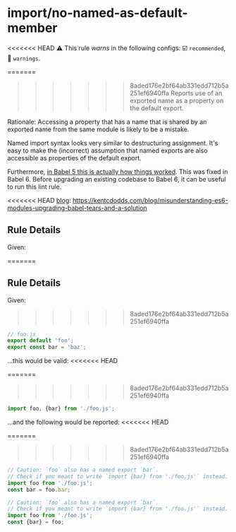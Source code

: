 # import/no-named-as-default-member

<<<<<<< HEAD
⚠️ This rule _warns_ in the following configs: ☑️ `recommended`, 🚸 `warnings`.

<!-- end auto-generated rule header -->

=======
>>>>>>> 8aded176e2bf64ab331edd712b5a251ef6940ffa
Reports use of an exported name as a property on the default export.

Rationale: Accessing a property that has a name that is shared by an exported
name from the same module is likely to be a mistake.

Named import syntax looks very similar to destructuring assignment. It's easy to
make the (incorrect) assumption that named exports are also accessible as
properties of the default export.

Furthermore, [in Babel 5 this is actually how things worked][blog]. This was
fixed in Babel 6. Before upgrading an existing codebase to Babel 6, it can be
useful to run this lint rule.

<<<<<<< HEAD
[blog]: https://kentcdodds.com/blog/misunderstanding-es6-modules-upgrading-babel-tears-and-a-solution

## Rule Details

Given:

=======

[blog]: https://kentcdodds.com/blog/misunderstanding-es6-modules-upgrading-babel-tears-and-a-solution


## Rule Details

Given:
>>>>>>> 8aded176e2bf64ab331edd712b5a251ef6940ffa
```js
// foo.js
export default 'foo';
export const bar = 'baz';
```

...this would be valid:
<<<<<<< HEAD

=======
>>>>>>> 8aded176e2bf64ab331edd712b5a251ef6940ffa
```js
import foo, {bar} from './foo.js';
```

...and the following would be reported:
<<<<<<< HEAD

=======
>>>>>>> 8aded176e2bf64ab331edd712b5a251ef6940ffa
```js
// Caution: `foo` also has a named export `bar`.
// Check if you meant to write `import {bar} from './foo.js'` instead.
import foo from './foo.js';
const bar = foo.bar;
```

```js
// Caution: `foo` also has a named export `bar`.
// Check if you meant to write `import {bar} from './foo.js'` instead.
import foo from './foo.js';
const {bar} = foo;
```
